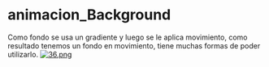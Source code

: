 # animacion_Background
Como fondo se usa un gradiente y luego se le aplica movimiento, como resultado tenemos un fondo en movimiento, tiene muchas formas de poder utilizarlo.
[![36.png](https://i.postimg.cc/7ZCzcS6b/36.png)](https://postimg.cc/ZWS0vB6h)
